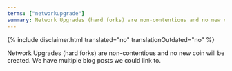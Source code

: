 ```yaml
---
terms: ["networkupgrade"]
summary: Network Upgrades (hard forks) are non-contentious and no new coin will be created. We have multiple blog posts we could link to.
---
```


{% include disclaimer.html translated="no" translationOutdated="no" %}

Network Upgrades (hard forks) are non-contentious and no new coin will be created. We have multiple blog posts we could link to.